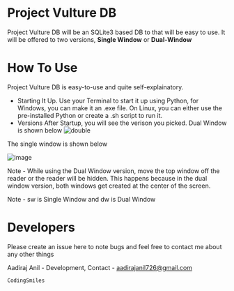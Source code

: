 # Project Vulture DB
Project Vulture DB will be an SQLite3 based DB to that will be easy to use. It will be offered to two versions, **Single Window** or **Dual-Window**

# How To Use
Project Vulture DB is easy-to-use and quite self-explainatory.

* Starting It Up. Use your Terminal to start it up using Python, for Windows, you can make it an .exe file. On Linux, you can either use the pre-installed Python or create a .sh script to run it.
* Versions
After Startup, you will see the verison you picked. Dual Window is shown below
![double](https://user-images.githubusercontent.com/95686935/147183276-bd994da3-5f60-408b-bb0e-a4034e627876.png)

The single window is shown below

![image](https://user-images.githubusercontent.com/95686935/147186495-e09fbed6-eece-4490-9bfb-833e3ea1b0e6.png)

Note - While using the Dual Window version, move the top window off the reader or the reader will be hidden. This happens because in the dual window version, both windows get created at the center of the screen.

Note - sw is Single Window and dw is Dual Window

# Developers
Please create an issue here to note bugs and feel free to contact me about any other things

Aadiraj Anil - Development, Contact - aadirajanil726@gmail.com

```CodingSmiles```
